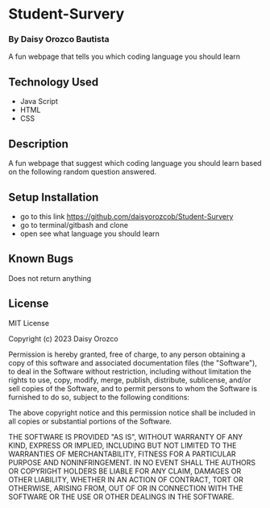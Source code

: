 # Student-Survery

### By Daisy Orozco Bautista
A fun webpage that tells you which coding language you should learn


## Technology Used 
* Java Script
* HTML
* CSS

## Description 
A fun webpage that suggest which coding language you should learn based on the following random question answered. 

## Setup Installation 
* go to this link https://github.com/daisyorozcob/Student-Survery
* go to terminal/gitbash and clone
* open see what language you should learn

## Known Bugs
Does not return anything

## License
MIT License

Copyright (c) 2023 Daisy Orozco

Permission is hereby granted, free of charge, to any person obtaining a copy
of this software and associated documentation files (the "Software"), to deal
in the Software without restriction, including without limitation the rights
to use, copy, modify, merge, publish, distribute, sublicense, and/or sell
copies of the Software, and to permit persons to whom the Software is
furnished to do so, subject to the following conditions:

The above copyright notice and this permission notice shall be included in all
copies or substantial portions of the Software.

THE SOFTWARE IS PROVIDED "AS IS", WITHOUT WARRANTY OF ANY KIND, EXPRESS OR
IMPLIED, INCLUDING BUT NOT LIMITED TO THE WARRANTIES OF MERCHANTABILITY,
FITNESS FOR A PARTICULAR PURPOSE AND NONINFRINGEMENT. IN NO EVENT SHALL THE
AUTHORS OR COPYRIGHT HOLDERS BE LIABLE FOR ANY CLAIM, DAMAGES OR OTHER
LIABILITY, WHETHER IN AN ACTION OF CONTRACT, TORT OR OTHERWISE, ARISING FROM,
OUT OF OR IN CONNECTION WITH THE SOFTWARE OR THE USE OR OTHER DEALINGS IN THE
SOFTWARE.
